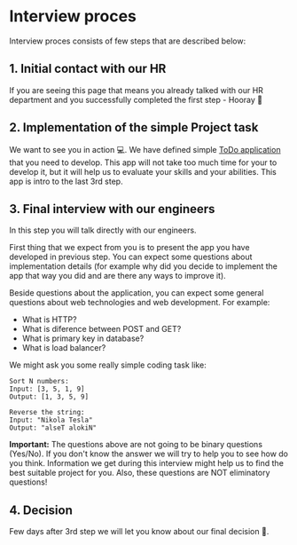 # Interview proces
Interview proces consists of few steps that are described below: 

## 1. Initial contact with our HR 
If you are seeing this page that means you already talked with our HR department and you successfully completed the first step - Hooray 👏

## 2. Implementation of the simple Project task 
We want to see you in action 💻. We have defined simple [ToDo application](./README.md#Project-task) that you need to develop. This app will not take too much time for your to develop it, but it will help us to evaluate your skills and your abilities. This app is intro to the last 3rd step. 

## 3. Final interview with our engineers
In this step you will talk directly with our engineers. 

First thing that we expect from you is to present the app you have developed in previous step. You can expect some questions about implementation details (for example why did you decide to implement the app that way you did and are there any ways to improve it).

Beside questions about the application, you can expect some general questions about web technologies and web development. For example: 

* What is HTTP?
* What is diference between POST and GET?
* What is primary key in database?
* What is load balancer?

We might ask you some really simple coding task like:

```
Sort N numbers: 
Input: [3, 5, 1, 9]
Output: [1, 3, 5, 9]
```
```
Reverse the string:
Input: "Nikola Tesla"
Output: "alseT alokiN"
```
     
**Important:** The questions above are not going to be binary questions (Yes/No). If you don't know the answer we will try to help you to see how do you think. Information we get during this interview might help us to find the best suitable project for you. Also, these questions are NOT eliminatory questions!

## 4. Decision
Few days after 3rd step we will let you know about our final decision 🏁.
